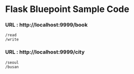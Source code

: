 # Flask Bluepoint Sample Code

### URL : http://localhost:9999/book
    /read
    /write

### URL : http://localhost:9999/city
    /seoul
    /busan